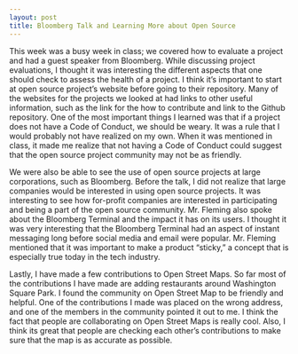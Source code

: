 ```yaml
---
layout: post
title: Bloomberg Talk and Learning More about Open Source
---
```


This week was a busy week in class; we covered how to evaluate a project and had a guest speaker from Bloomberg. While discussing project evaluations, I thought it was interesting the different aspects that one should check to assess the health of a project. I think it’s important to start at open source project’s website before going to their repository. Many of the websites for the projects we looked at had links to other useful information, such as the link for the how to contribute and link to the Github repository. One of the most important things I learned was that if a project does not have a Code of Conduct, we should be weary. It was a rule that I would probably not have realized on my own. When it was mentioned in class, it made me realize that not having a Code of Conduct could suggest that the open source project community may not be as friendly. 

We were also be able to see the use of open source projects at large corporations, such as Bloomberg. Before the talk, I did not realize that large companies would be interested in using open source projects. It was interesting to see how for-profit companies are interested in participating and being a part of the open source community. Mr. Fleming also spoke about the Bloomberg Terminal and the impact it has on its users. I thought it was very interesting that the Bloomberg Terminal had an aspect of instant messaging long before social media and email were popular. Mr. Fleming mentioned that it was important to make a product “sticky,” a concept that is especially true today in the tech industry.

Lastly, I have made a few contributions to Open Street Maps. So far most of the contributions I have made are adding restaurants around Washington Square Park. I found the community on Open Street Map to be friendly and helpful. One of the contributions I made was placed on the wrong address, and one of the members in the community pointed it out to me. I think the fact that people are collaborating on Open Street Maps is really cool. Also, I think its great that people are checking each other’s contributions to make sure that the map is as accurate as possible. 
